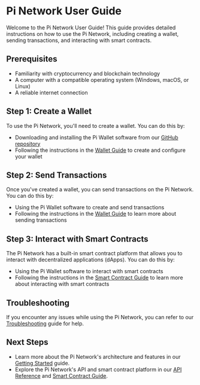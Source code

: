 # Pi Network User Guide

Welcome to the Pi Network User Guide! This guide provides detailed instructions on how to use the Pi Network, including creating a wallet, sending transactions, and interacting with smart contracts.

## Prerequisites

* Familiarity with cryptocurrency and blockchain technology
* A computer with a compatible operating system (Windows, macOS, or Linux)
* A reliable internet connection

## Step 1: Create a Wallet

To use the Pi Network, you'll need to create a wallet. You can do this by:

* Downloading and installing the Pi Wallet software from our [GitHub repository](https://github.com/pi-network/pi-wallet)
* Following the instructions in the [Wallet Guide](wallet_guide.md) to create and configure your wallet

## Step 2: Send Transactions

Once you've created a wallet, you can send transactions on the Pi Network. You can do this by:

* Using the Pi Wallet software to create and send transactions
* Following the instructions in the [Wallet Guide](wallet_guide.md) to learn more about sending transactions

## Step 3: Interact with Smart Contracts

The Pi Network has a built-in smart contract platform that allows you to interact with decentralized applications (dApps). You can do this by:

* Using the Pi Wallet software to interact with smart contracts
* Following the instructions in the [Smart Contract Guide](smart_contract_guide.md) to learn more about interacting with smart contracts

## Troubleshooting

If you encounter any issues while using the Pi Network, you can refer to our [Troubleshooting](troubleshooting.md) guide for help.

## Next Steps

* Learn more about the Pi Network's architecture and features in our [Getting Started](getting_started.md) guide.
* Explore the Pi Network's API and smart contract platform in our [API Reference](api_reference.md) and [Smart Contract Guide](smart_contract_guide.md).
